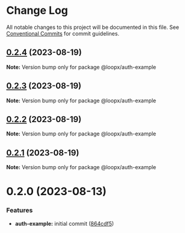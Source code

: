 # Change Log

All notable changes to this project will be documented in this file.
See [Conventional Commits](https://conventionalcommits.org) for commit guidelines.

## [0.2.4](https://github.com/betaly/loopx/compare/@loopx/auth-example@0.2.3...@loopx/auth-example@0.2.4) (2023-08-19)

**Note:** Version bump only for package @loopx/auth-example





## [0.2.3](https://github.com/betaly/loopx/compare/@loopx/auth-example@0.2.2...@loopx/auth-example@0.2.3) (2023-08-19)

**Note:** Version bump only for package @loopx/auth-example





## [0.2.2](https://github.com/betaly/loopx/compare/@loopx/auth-example@0.2.1...@loopx/auth-example@0.2.2) (2023-08-19)

**Note:** Version bump only for package @loopx/auth-example





## [0.2.1](https://github.com/betaly/loopx/compare/@loopx/auth-example@0.2.0...@loopx/auth-example@0.2.1) (2023-08-19)

**Note:** Version bump only for package @loopx/auth-example





# 0.2.0 (2023-08-13)


### Features

* **auth-example:** initial commit ([864cdf5](https://gitr.net/betaly/loopx/commits/864cdf548be3ab9a5c511d3038531dc923a2f421))

